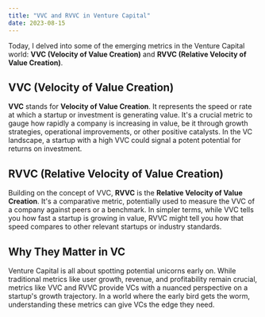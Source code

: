 ```yaml
---
title: "VVC and RVVC in Venture Capital"
date: 2023-08-15
---
```


Today, I delved into some of the emerging metrics in the Venture Capital world: **VVC (Velocity of Value Creation)** and **RVVC (Relative Velocity of Value Creation)**.

## VVC (Velocity of Value Creation)

**VVC** stands for **Velocity of Value Creation**. It represents the speed or rate at which a startup or investment is generating value. It's a crucial metric to gauge how rapidly a company is increasing in value, be it through growth strategies, operational improvements, or other positive catalysts. In the VC landscape, a startup with a high VVC could signal a potent potential for returns on investment.

## RVVC (Relative Velocity of Value Creation)

Building on the concept of VVC, **RVVC** is the **Relative Velocity of Value Creation**. It's a comparative metric, potentially used to measure the VVC of a company against peers or a benchmark. In simpler terms, while VVC tells you how fast a startup is growing in value, RVVC might tell you how that speed compares to other relevant startups or industry standards.

## Why They Matter in VC

Venture Capital is all about spotting potential unicorns early on. While traditional metrics like user growth, revenue, and profitability remain crucial, metrics like VVC and RVVC provide VCs with a nuanced perspective on a startup's growth trajectory. In a world where the early bird gets the worm, understanding these metrics can give VCs the edge they need.

